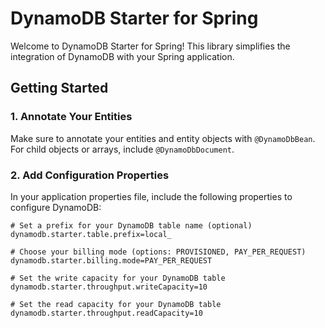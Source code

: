 # DynamoDB Starter for Spring

Welcome to DynamoDB Starter for Spring! This library simplifies the integration of DynamoDB with your Spring application.

## Getting Started

### 1. Annotate Your Entities

Make sure to annotate your entities and entity objects with `@DynamoDbBean`. For child objects or arrays, include `@DynamoDbDocument`.

### 2. Add Configuration Properties

In your application properties file, include the following properties to configure DynamoDB:

```properties
# Set a prefix for your DynamoDB table name (optional)
dynamodb.starter.table.prefix=local_

# Choose your billing mode (options: PROVISIONED, PAY_PER_REQUEST)
dynamodb.starter.billing.mode=PAY_PER_REQUEST

# Set the write capacity for your DynamoDB table
dynamodb.starter.throughput.writeCapacity=10

# Set the read capacity for your DynamoDB table
dynamodb.starter.throughput.readCapacity=10
